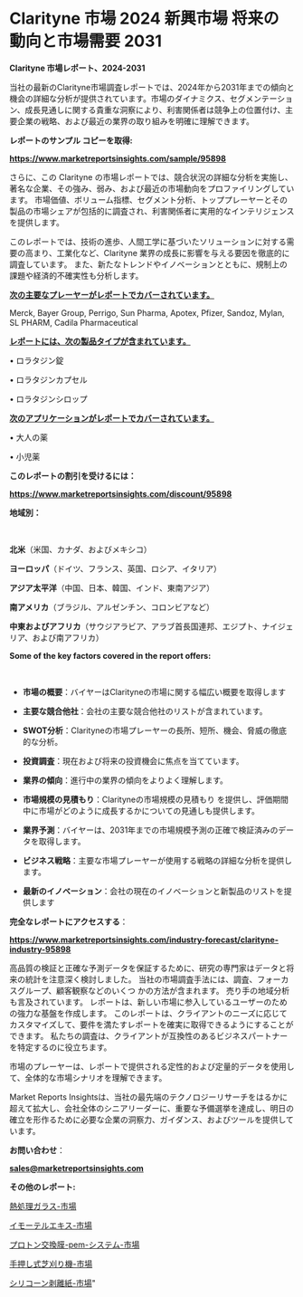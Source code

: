 # Clarityne 市場 2024 新興市場 将来の動向と市場需要 2031

<strong>Clarityne 市場レポート、2024-2031</strong>

当社の最新のClarityne市場調査レポートでは、2024年から2031年までの傾向と機会の詳細な分析が提供されています。市場のダイナミクス、セグメンテーション、成長見通しに関する貴重な洞察により、利害関係者は競争上の位置付け、主要企業の戦略、および最近の業界の取り組みを明確に理解できます。



<strong>レポートのサンプル コピーを取得:</strong> <a href=https://www.marketreportsinsights.com/sample/95898>

<strong><u>https://www.marketreportsinsights.com/sample/95898</u></strong></a>

さらに、この Clarityne の市場レポートでは、競合状況の詳細な分析を実施し、著名な企業、その強み、弱み、および最近の市場動向をプロファイリングしています。 市場価値、ボリューム指標、セグメント分析、トッププレーヤーとその製品の市場シェアが包括的に調査され、利害関係者に実用的なインテリジェンスを提供します。

このレポートでは、技術の進歩、人間工学に基づいたソリューションに対する需要の高まり、工業化など、Clarityne 業界の成長に影響を与える要因を徹底的に調査しています。 また、新たなトレンドやイノベーションとともに、規制上の課題や経済的不確実性も分析します。



<strong><u>次の主要なプレーヤーがレポートでカバーされています。</u></strong>

Merck, Bayer Group, Perrigo, Sun Pharma, Apotex, Pfizer, Sandoz, Mylan, SL PHARM, Cadila Pharmaceutical



<strong><u><b>レポートには、次の製品タイプが含まれています。</b></u></strong>

• ロラタジン錠

• ロラタジンカプセル

• ロラタジンシロップ



<strong><u><b>次のアプリケーションがレポートでカバーされています。</b></u></strong>

• 大人の薬

• 小児薬



<strong><b>このレポートの割引を受けるには：</b></strong>

<a href=https://www.marketreportsinsights.com/discount/95898>

<strong><u>https://www.marketreportsinsights.com/discount/95898</u></strong></a>



<strong>地域別：</strong>

<strong> </strong>



<strong>北米</strong>（米国、カナダ、およびメキシコ）



<strong>ヨーロッパ</strong>（ドイツ、フランス、英国、ロシア、イタリア）



<strong>アジア太平洋</strong>（中国、日本、韓国、インド、東南アジア）



<strong>南アメリカ</strong>（ブラジル、アルゼンチン、コロンビアなど）



<strong>中東およびアフリカ</strong>（サウジアラビア、アラブ首長国連邦、エジプト、ナイジェリア、および南アフリカ）



<strong>Some of the key factors covered in the report offers:</strong>

<strong> </strong>
<ul>
  <li>

<strong>市場の概要</strong>：バイヤーはClarityneの市場に関する幅広い概要を取得します</li>
  <li>

<strong>主要な競合他社</strong>：会社の主要な競合他社のリストが含まれています。</li>
  <li>

<strong>SWOT分析</strong>：Clarityneの市場プレーヤーの長所、短所、機会、脅威の徹底的な分析。</li>
  <li>

<strong>投資調査</strong>：現在および将来の投資機会に焦点を当てています。</li>
  <li>

<strong>業界の傾向</strong>：進行中の業界の傾向をよりよく理解します。</li>
  <li>

<strong>市場規模の見積もり</strong>：Clarityneの市場規模の見積もり を提供し、評価期間中に市場がどのように成長するかについての見通しも提供します。</li>
  <li>

<strong>業界予測</strong>：バイヤーは、2031年までの市場規模予測の正確で検証済みのデータを取得します。</li>
  <li>

<strong>ビジネス戦略</strong>：主要な市場プレーヤーが使用する戦略の詳細な分析を提供します。</li>
  <li>

<strong>最新のイノベーション</strong>：会社の現在のイノベーションと新製品のリストを提供します</li>
</ul>


<strong>完全なレポートにアクセスする</strong>：

<a href=https://www.marketreportsinsights.com/industry-forecast/clarityne-industry-95898>

<strong><u>https://www.marketreportsinsights.com/industry-forecast/clarityne-industry-95898</u></strong></a>

高品質の検証と正確な予測データを保証するために、研究の専門家はデータと将来の統計を注意深く検討しました。 当社の市場調査手法には、調査、フォーカスグループ、顧客観察などのいくつ かの方法が含まれます。 売り手の地域分析も言及されています。 レポートは、新しい市場に参入しているユーザーのための強力な基盤を作成します。 このレポートは、クライアントのニーズに応じてカスタマイズして、要件を満たすレポートを確実に取得できるようにすることができます。 私たちの調査は、クライアントが互換性のあるビジネスパートナーを特定するのに役立ちます。

市場のプレーヤーは、レポートで提供される定性的および定量的データを使用して、全体的な市場シナリオを理解できます。

Market Reports Insightsは、当社の最先端のテクノロジーリサーチをはるかに超えて拡大し、会社全体のシニアリーダーに、重要な予備選挙を達成し、明日の確立を形作るために必要な企業の洞察力、ガイダンス、およびツールを提供しています。



<strong><b>お問い合わせ</b></strong>：

<a href=mailto:sales@marketreportsinsights.com>

<strong><u>sales@marketreportsinsights.com</u></strong></a>



<strong>その他のレポート:</strong>

<a href=https://www.linkedin.com/pulse/熱処理ガラス-市場-2030-年までの需要に焦点を当てた-2023-年調査レポート-yzogf/>熱処理ガラス-市場</a>

<a href=https://www.linkedin.com/pulse/イモーテルエキス-市場-2023-最新の-cagr-および成長分析-2030-pr-news-hub-ojdnc/>イモーテルエキス-市場</a>

<a href=https://www.linkedin.com/pulse/プロトン交換膜-pem-システム-市場-2023-swot-分析と成長率-78e7f/>プロトン交換膜-pem-システム-市場</a>

<a href=https://www.linkedin.com/pulse/手押し式芝刈り機-市場-2023-推進要因と成長機会-2030-consumer-connection-collective-360-rhu6f/>手押し式芝刈り機-市場</a>

<a href=https://www.linkedin.com/pulse/シリコーン剥離紙-市場-2023-推進要因と成長機会-2030-pr-news-hub-ijp3f/>シリコーン剥離紙-市場</a>"
